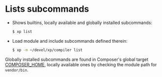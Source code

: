 # Lists subcommands

* Shows builtins, locally available and globally installed subcommands:
  ```sh
  $ xp list
  ```
* Load module and include subcommands defined therein:
  ```sh
  $ xp -m ~/devel/xp/compiler list
  ```

Globally installed subcommands are found in Composer's global target
[COMPOSER_HOME](https://getcomposer.org/doc/03-cli.md#composer-home),
locally available ones by checking the module path for `vendor/bin`.